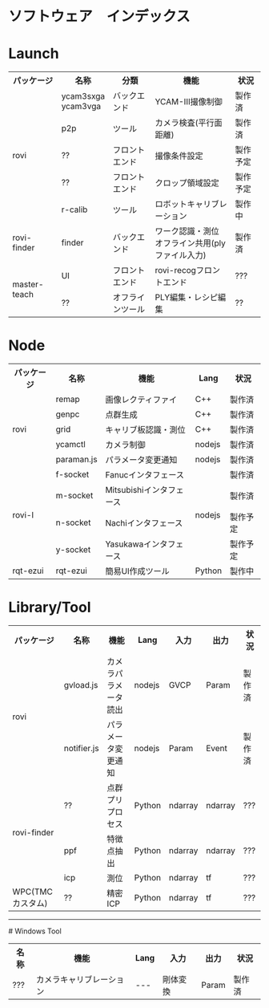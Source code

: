 # ソフトウェア　インデックス

# Launch
<table>
<tr><th>パッケージ<th>名称<th>分類<th>機能<th>状況
<tr><td rowspan="5">rovi<td>ycam3sxga<br>ycam3vga<td>バックエンド<td>YCAM-III撮像制御<td>製作済
<tr><td>p2p<td>ツール<td>カメラ検査(平行面距離)<td>製作済
<tr><td>??<td>フロントエンド<td>撮像条件設定<td>製作予定
<tr><td>??<td>フロントエンド<td>クロップ領域設定<td>製作予定
<tr><td>r-calib<td>ツール<td>ロボットキャリブレーション<td>製作中
<tr><td>rovi-finder<td>finder<td>バックエンド<td>ワーク認識・測位<br>オフライン共用(plyファイル入力)<td>製作済
<tr><td rowspan="2">master-teach<td>UI<td>フロントエンド<td>rovi-recogフロントエンド<td>???
<tr><td>??<td>オフラインツール<td>PLY編集・レシピ編集<td>??
</table>

# Node
<table>
<tr><th>パッケージ<th>名称<th>機能<th>Lang<th>状況
<tr><td rowspan="5">rovi<td>remap<td>画像レクティファイ<td>C++<td>製作済
<tr><td>genpc<td>点群生成<td>C++<td>製作済
<tr><td>grid<td>キャリブ板認識・測位<td>C++<td>製作済
<tr><td>ycamctl<td>カメラ制御<td>nodejs<td>製作済
<tr><td>paraman.js<td>パラメータ変更通知<td>nodejs<td>製作済
<tr><td rowspan="4">rovi-I<td>f-socket<td>Fanucインタフェース<td rowspan="4">nodejs<td>製作済
<tr><td>m-socket<td>Mitsubishiインタフェース<td>製作済
<tr><td>n-socket<td>Nachiインタフェース<td>製作予定
<tr><td>y-socket<td>Yasukawaインタフェース<td>製作予定
<tr><td>rqt-ezui<td>rqt-ezui<td>簡易UI作成ツール<td>Python<td>製作中
</table>

# Library/Tool
<table>
<tr><th>パッケージ<th>名称<th>機能<th>Lang<th>入力<th>出力<th>状況
<tr><td rowspan="2">rovi<td>gvload.js<td>カメラパラメータ読出<td>nodejs<td>GVCP<td>Param<td>製作済
<tr><td>notifier.js<td>パラメータ変更通知<td>nodejs<td>Param<td>Event<td>製作済
<tr><td rowspan="3">rovi-finder<td>??<td>点群プリプロセス<td>Python<td>ndarray<td>ndarray<td>???
<tr><td>ppf<td>特徴点抽出<td>Python<td>ndarray<td>ndarray<td>???
<tr><td>icp<td>測位<td>Python<td>ndarray<td>tf<td>???
<tr><td>WPC(TMCカスタム)<td>??<td>精密ICP<td>Python<td>ndarray<td>tf<td>???
</table>

<hr>
# Windows Tool
<table>
<tr><th>名称<th>機能<th>Lang<th>入力<th>出力<th>状況
<tr><td>???<td>カメラキャリブレーション<td>---<td>剛体変換<td>Param<td>製作済
</table>
